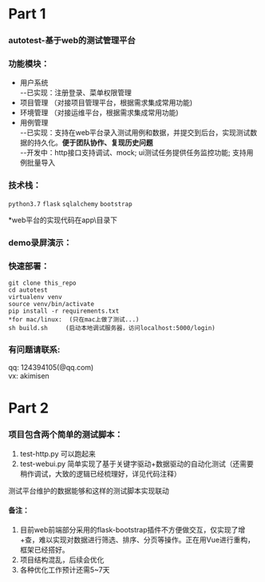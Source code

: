 # Part 1 
### autotest-基于web的测试管理平台
### 功能模块：

 *   用户系统 <br>
  --已实现：注册登录、菜单权限管理 
 *   项目管理
  （对接项目管理平台，根据需求集成常用功能)
 *   环境管理
  （对接运维平台，根据需求集成常用功能)
 *   用例管理  <br>
 --已实现：支持在web平台录入测试用例和数据，并提交到后台，实现测试数据的持久化。**便于团队协作、复现历史问题** <br>
 --开发中：http接口支持调试、mock; ui测试任务提供任务监控功能; 支持用例批量导入 <br>

### 技术栈：
`python3.7` `flask` `sqlalchemy` `bootstrap`

*web平台的实现代码在app\目录下
### demo录屏演示：

### 快速部署：
```
git clone this_repo
cd autotest
virtualenv venv
source venv/bin/activate  
pip install -r requirements.txt
*for mac/linux:  (只在mac上做了测试...)
sh build.sh     (启动本地调试服务器，访问localhost:5000/login)
```
### 有问题请联系: 
  qq: 124394105(@qq.com) <br>
  vx: akimisen <br>

# Part 2

### 项目包含两个简单的测试脚本：

1. test-http.py  可以跑起来
2. test-webui.py 简单实现了基于关键字驱动+数据驱动的自动化测试（还需要稍作调试，大致的逻辑已经梳理好，详见代码注释）<br>

测试平台维护的数据能够和这样的测试脚本实现联动

#### 备注：

1. 目前web前端部分采用的flask-bootstrap插件不方便做交互，仅实现了增+查，难以实现对数据进行筛选、排序、分页等操作。正在用Vue进行重构，框架已经搭好。
2. 项目结构混乱，后续会优化
3. 各种优化工作预计还需5~7天
